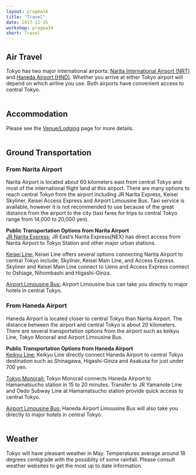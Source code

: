 ```yaml
---
layout: pragma34
title: "Travel"
date: 2017-12-15
workshop: pragma34
short: Travel
---
```


## Air Travel
Tokyo has two major international airports: [Narita International Airport (NRT)](https://narita-airport.jp/en/) and [Haneda Airport (HND)](http://www.haneda-airport.com). Whether you arrive at either Tokyo airport will depend on which airline you use. Both airports have convenient access to central Tokyo.
<br>
<br>

## Accommodation
Please see the [Venue/Lodging](http://www.pragma-grid.net/pragma34-venue/) page for more details.
<br>
<br>

## Ground Transportation
### From Narita Airport
Narita Airport is located about 60 kilometers east from central Tokyo and most of the international flight land at this airport. There are many options to reach central Tokyo from the airport including JR Narita Express, Keisei Skyliner, Keisei Access Express and Airport Limousine Bus. Taxi service is available, however it is not recommended to use because of the great distance from the airport to the city (taxi fares for trips to central Tokyo range from 14,000 to 20,000 yen).<br>

<strong>Public Transportation Options from Narita Airport</strong><br>
[JR Narita Express:](http://www.jreast.co.jp/e/nex/index.html?src=t_info) JR East’s Narita Express(NEX) has direct access from Narita Airport to Tokyo Station and other major urban stations.

[Keisei Line:](http://www.keisei.co.jp/keisei/tetudou/skyliner/us/index.php) Keisei Line offers several options connecting Narita Airport to central Tokyo include, Skyliner, Keisei Main Line, and Access Express. Skyliner and Keisei Main Line connect to Ueno and Access Express connect to Oshiage, Nihombashi and Higashi-Ginza.

[Airport Limousine Bus:](https://www.limousinebus.co.jp/en/) Airport Limousine bus can take you directly to major hotels in central Tokyo.

### From Haneda Airport
Haneda Airport is located closer to central Tokyo than Narita Airport. The distance between the airport and central Tokyo is about 20 kilometers. There are several transportation options from the airport such as keikyu Line, Tokyo Monorail and Airport Limousine Bus.

<strong>Public Transportation Options from Haneda Airport</strong><br>
[Keikyu Line:](http://www.haneda-tokyo-access.com/en/) Keikyu Line directly connect Haneda Airport to central Tokyo destination such as Shinagawa, Higashi-Ginza and Asakusa for just under 700 yen.

[Tokyo Monorail:](http://www.tokyo-monorail.co.jp/english/) Tokyo Monorail connects Haneda Airport to Hamamatsucho station in 15 to 20 minutes. Transfer to JR Yamanote Line and Oedo Subway Line at Hamamatsucho station provide quick access to central Tokyo.

[Airport Limousine Bus:](https://www.limousinebus.co.jp/en/) Haneda Airport Limousine Bus will also take you directly to major hotels in central Tokyo.
<br>
<br>

## Weather
Tokyo will have pleasant weather in May. Temperatures average around 18 degrees centigrade with the possiblity of some rainfall. Please consult weather websites to get the most up to date information.
